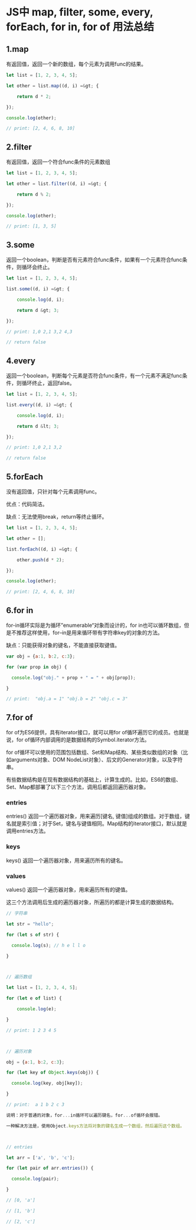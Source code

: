 # JS中 map, filter, some, every, forEach, for in, for of 用法总结

## 1.map

有返回值，返回一个新的数组，每个元素为调用func的结果。



```javascript
let list = [1, 2, 3, 4, 5];

let other = list.map((d, i) =&gt; {

    return d * 2;

});

console.log(other);

// print: [2, 4, 6, 8, 10]

```



## 2.filter



有返回值，返回一个符合func条件的元素数组

```javascript
let list = [1, 2, 3, 4, 5];

let other = list.filter((d, i) =&gt; {

    return d % 2;

});

console.log(other);

// print: [1, 3, 5] 

```

## 3.some



返回一个boolean，判断是否有元素符合func条件，如果有一个元素符合func条件，则循环会终止。

```javascript
let list = [1, 2, 3, 4, 5];

list.some((d, i) =&gt; {

    console.log(d, i);

    return d &gt; 3;

});

// print: 1,0 2,1 3,2 4,3

// return false

```

## 4.every



返回一个boolean，判断每个元素是否符合func条件，有一个元素不满足func条件，则循环终止，返回false。

```javascript
let list = [1, 2, 3, 4, 5];

list.every((d, i) =&gt; {

    console.log(d, i);

    return d &lt; 3;

});

// print: 1,0 2,1 3,2

// return false

```

## 5.forEach



没有返回值，只针对每个元素调用func。

优点：代码简洁。

缺点：无法使用break，return等终止循环。

```javascript
let list = [1, 2, 3, 4, 5];

let other = [];

list.forEach((d, i) =&gt; {

    other.push(d * 2);

});

console.log(other);

// print: [2, 4, 6, 8, 10]

```

## 6.for in



for-in循环实际是为循环”enumerable“对象而设计的，for in也可以循环数组，但是不推荐这样使用，for–in是用来循环带有字符串key的对象的方法。

缺点：只能获得对象的键名，不能直接获取键值。

```javascript
var obj = {a:1, b:2, c:3};

for (var prop in obj) {

  console.log("obj." + prop + " = " + obj[prop]);

}

// print:  "obj.a = 1" "obj.b = 2" "obj.c = 3"

```

## 7.for of



for of为ES6提供，具有iterator接口，就可以用for of循环遍历它的成员。也就是说，for of循环内部调用的是数据结构的Symbol.iterator方法。

for of循环可以使用的范围包括数组、Set和Map结构、某些类似数组的对象（比如arguments对象、DOM NodeList对象）、后文的Generator对象，以及字符串。

有些数据结构是在现有数据结构的基础上，计算生成的。比如，ES6的数组、Set、Map都部署了以下三个方法，调用后都返回遍历器对象。

### entries



entries() 返回一个遍历器对象，用来遍历[键名, 键值]组成的数组。对于数组，键名就是索引值；对于Set，键名与键值相同。Map结构的iterator接口，默认就是调用entries方法。



### keys



keys() 返回一个遍历器对象，用来遍历所有的键名。



### values



values() 返回一个遍历器对象，用来遍历所有的键值。 

这三个方法调用后生成的遍历器对象，所遍历的都是计算生成的数据结构。

```javascript
// 字符串

let str = "hello";

for (let s of str) {

  console.log(s); // h e l l o

}



// 遍历数组

let list = [1, 2, 3, 4, 5];

for (let e of list) {

    console.log(e);

}

// print: 1 2 3 4 5



// 遍历对象

obj = {a:1, b:2, c:3};

for (let key of Object.keys(obj)) {

  console.log(key, obj[key]);

}

// print:  a 1 b 2 c 3

说明：对于普通的对象，for...in循环可以遍历键名，for...of循环会报错。

一种解决方法是，使用Object.keys方法将对象的键名生成一个数组，然后遍历这个数组。



// entries

let arr = ['a', 'b', 'c'];

for (let pair of arr.entries()) {

  console.log(pair);

}

// [0, 'a']

// [1, 'b']

// [2, 'c']

```

